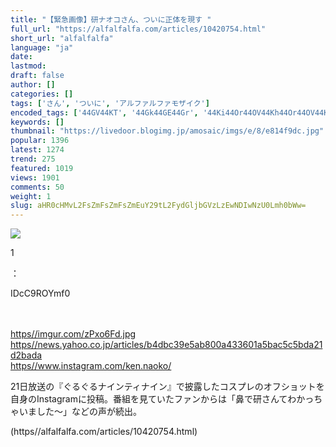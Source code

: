 ```yaml
---
title: "【緊急画像】研ナオコさん、ついに正体を現す "
full_url: "https://alfalfalfa.com/articles/10420754.html"
short_url: "alfalfalfa"
language: "ja"
date: 
lastmod: 
draft: false
author: []
categories: []
tags: ['さん', 'ついに', 'アルファルファモザイク']
encoded_tags: ['44GV44KT', '44Gk44GE44Gr', '44Ki44Or44OV44Kh44Or44OV44Kh44Oi44K244Kk44Kv']
keywords: []
thumbnail: "https://livedoor.blogimg.jp/amosaic/imgs/e/8/e814f9dc.jpg"
popular: 1396
latest: 1274
trend: 275
featured: 1019
views: 1901
comments: 50
weight: 1
slug: aHR0cHMvL2FsZmFsZmFsZmEuY29tL2FydGljbGVzLzEwNDIwNzU0Lmh0bWw=
---
```


![](https://livedoor.blogimg.jp/amosaic/imgs/e/8/e814f9dc.jpg)

<div><p class='res_info'><p class='res_num'>1</p>：<p class='res_name'></p><p class='res_matome'><p class='res_id'>IDcC9ROYmf0</p></p></p><br> <br><a href='https//imgur.com/zPxo6Fd.jpg' target='_blank' rel='nofollow'>https//imgur.com/zPxo6Fd.jpg</a><br> <a href='https//news.yahoo.co.jp/articles/b4dbc39e5ab800a433601a5bac5c5bda21d2bada' target='_blank' rel='nofollow'>https//news.yahoo.co.jp/articles/b4dbc39e5ab800a433601a5bac5c5bda21d2bada</a><br> <a href='https//www.instagram.com/ken.naoko/' target='_blank' rel='nofollow'>https//www.instagram.com/ken.naoko/</a><p>21日放送の『ぐるぐるナインティナイン』で披露したコスプレのオフショットを自身のInstagramに投稿。番組を見ていたファンからは「鼻で研さんてわかっちゃいました～」などの声が続出。</p></div>

(https//alfalfalfa.com/articles/10420754.html)
